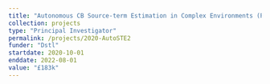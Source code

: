 ```yaml
---
title: "Autonomous CB Source-term Estimation in Complex Environments (Phase 2)"
collection: projects
type: "Principal Investigator"
permalink: /projects/2020-AutoSTE2
funder: "Dstl"
startdate: 2020-10-01
enddate: 2022-08-01
value: "£183k"
---
```


